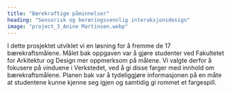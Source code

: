 ```yaml
---
title: "Bærekraftige påminnelser"
heading: "Sensorisk og berøringsvennlig interaksjonsdesign"
image: "project_3_Anine Martinsen.webp"
---
```


I dette prosjektet utviklet vi en løsning for å fremme de 17 bærekraftsmålene. Målet bak oppgaven var å gjøre studenter ved Fakultetet for Arkitektur og Design mer oppmerksom på målene. Vi valgte derfor å fokusere på vinduene i Verkstedet, ved å gi disse farger med innhold om bærekraftsmålene. Planen bak var å tydeliggjøre informasjonen på en måte at studentene kunne kjenne seg igjen og samtidig gi rommet et fargespill.
